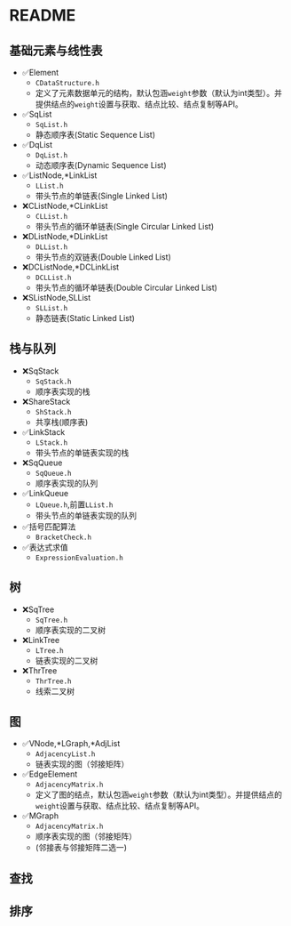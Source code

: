 # README
## 基础元素与线性表

* ✅Element
  * `CDataStructure.h`
  * 定义了元素数据单元的结构，默认包涵`weight`参数（默认为int类型）。并提供结点的`weight`设置与获取、结点比较、结点复制等API。
* ✅SqList
  * `SqList.h`
  * 静态顺序表(Static Sequence List)
* ✅DqList
  * `DqList.h`
  * 动态顺序表(Dynamic Sequence List)
* ✅ListNode,*LinkList
  * `LList.h`
  * 带头节点的单链表(Single Linked List)
* ❌CListNode,*CLinkList
  * `CLList.h`
  * 带头节点的循环单链表(Single Circular Linked List)
* ❌DListNode,*DLinkList
  * `DLList.h`
  * 带头节点的双链表(Double Linked List)
* ❌DCListNode,*DCLinkList
  * `DCLList.h`
  * 带头节点的循环单链表(Double Circular Linked List)
* ❌SListNode,SLList
  * `SLList.h`
  * 静态链表(Static Linked List)

## 栈与队列
* ❌SqStack
  * `SqStack.h`
  * 顺序表实现的栈
* ❌ShareStack
  * `ShStack.h`
  * 共享栈(顺序表)
* ✅LinkStack
  * `LStack.h`
  * 带头节点的单链表实现的栈
* ❌SqQueue
  * `SqQueue.h`
  * 顺序表实现的队列
* ✅LinkQueue
  * `LQueue.h`,前置``LList.h``
  * 带头节点的单链表实现的队列
* ✅括号匹配算法
  * `BracketCheck.h`
* ✅表达式求值
  * `ExpressionEvaluation.h`

## 树
* ❌SqTree
  * `SqTree.h`
  * 顺序表实现的二叉树
* ❌LinkTree
  * `LTree.h`
  * 链表实现的二叉树
* ❌ThrTree
  * `ThrTree.h`
  * 线索二叉树

## 图
* ✅VNode,*LGraph,*AdjList
  * `AdjacencyList.h`
  * 链表实现的图（邻接矩阵）
* ✅EdgeElement
  * `AdjacencyMatrix.h`
  * 定义了图的结点，默认包涵`weight`参数（默认为int类型）。并提供结点的`weight`设置与获取、结点比较、结点复制等API。
* ✅MGraph
  * `AdjacencyMatrix.h`
  * 顺序表实现的图（邻接矩阵）
  * (邻接表与邻接矩阵二选一)

## 查找


## 排序
